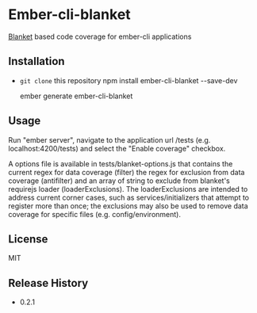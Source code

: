 Ember-cli-blanket
=========

[Blanket](http://blanketjs.org/) based code coverage for ember-cli applications

## Installation

* `git clone` this repository
  npm install ember-cli-blanket --save-dev

  ember generate ember-cli-blanket

## Usage

  Run "ember server", navigate to the application url /tests (e.g. localhost:4200/tests) and select the "Enable coverage" checkbox.
  
  A options file is available in tests/blanket-options.js that contains the current regex for data coverage (filter) the regex for exclusion from data coverage (antifilter) and an array of string to exclude from blanket's requirejs loader (loaderExclusions).  The loaderExclusions are intended to address current corner cases, such as services/initializers that attempt to register more than once; the exclusions may also be used to remove data coverage for specific files (e.g. config/environment).

## License

MIT

## Release History

* 0.2.1

